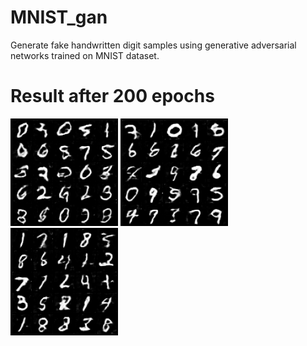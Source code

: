 # MNIST_gan
Generate fake handwritten digit samples using generative adversarial networks trained on MNIST dataset.

# Result after 200 epochs
![image1](https://github.com/Avenger-py/MNIST_gan/blob/main/output/186400.png)
![image2](https://github.com/Avenger-py/MNIST_gan/blob/main/output/186800.png)
![image3](https://github.com/Avenger-py/MNIST_gan/blob/main/output/187200.png)
